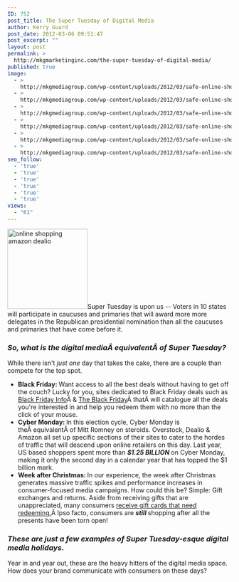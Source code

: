 ```yaml
---
ID: 752
post_title: The Super Tuesday of Digital Media
author: Kerry Guard
post_date: 2012-03-06 09:51:47
post_excerpt: ""
layout: post
permalink: >
  http://mkgmarketinginc.com/the-super-tuesday-of-digital-media/
published: true
image:
  - >
    http://mkgmediagroup.com/wp-content/uploads/2012/03/safe-online-shopping.jpeg
  - >
    http://mkgmediagroup.com/wp-content/uploads/2012/03/safe-online-shopping.jpeg
  - >
    http://mkgmediagroup.com/wp-content/uploads/2012/03/safe-online-shopping.jpeg
  - >
    http://mkgmediagroup.com/wp-content/uploads/2012/03/safe-online-shopping.jpeg
  - >
    http://mkgmediagroup.com/wp-content/uploads/2012/03/safe-online-shopping.jpeg
  - >
    http://mkgmediagroup.com/wp-content/uploads/2012/03/safe-online-shopping.jpeg
seo_follow:
  - 'true'
  - 'true'
  - 'true'
  - 'true'
  - 'true'
  - 'true'
views:
  - "61"
---
```

<img class="alignleft  wp-image-753" title="shopping-bags" alt="online shopping amazon dealio" src="http://mkgmediagroup.com/wp-content/uploads/2012/03/shopping-bags2-300x300.jpg" width="180" height="180" />Super Tuesday is upon us -- Voters in 10 states will participate in caucuses and primaries that will award more more delegates in the Republican presidential nomination than all the caucuses and primaries that have come before it.
<h3><em>So, what is the digital mediaÂ equivalentÂ of Super Tuesday?</em></h3>
While there isn't <em>just one </em>day that takes the cake, there are a couple than compete for the top spot.
<ul>
	<li><strong>Black Friday: </strong>Want access to all the best deals without having to get off the couch? Lucky for you, sites dedicated to Black Friday deals such as <a href="http://blackfriday.info" target="_blank">Black Friday Info</a>Â &amp; <a href="http://theblackfriday.com" target="_blank">The Black Friday</a>Â thatÂ will catalogue all the deals you're interested in and help you redeem them with no more than the click of your mouse.</li>
	<li><strong>Cyber Monday: </strong>In this election cycle, Cyber Monday is theÂ equivalentÂ of Mitt Romney on steroids. Overstock, Dealio &amp; Amazon all set up specific sections of their sites to cater to the hordes of traffic that will descend upon online retailers on this day. Last year, US based shoppers spent more than <em><strong>$1.25 BILLION </strong></em>on Cyber Monday, making it only the second day in a calendar year that has topped the $1 billion mark.</li>
	<li><strong>Week after Christmas: </strong>In our experience, the week after Christmas generates massive traffic spikes and performance increases in consumer-focused media campaigns. How could this be? Simple: Gift exchanges and returns. Aside from receiving gifts that are unappreciated, many consumers <a href="http://articles.cnn.com/2011-01-12/tech/gift.card.exchange.sites_1_gift-cards-plastic-jungle-preferred-gift?_s=PM:TECH" target="_blank">receive gift cards that need redeeming.</a>Â Ipso facto, consumers are <em><strong>still </strong></em>shopping after all the presents have been torn open!</li>
</ul>
<h3><em>These are just a few examples of Super Tuesday-esque digital media holidays.</em></h3>
Year in and year out, these are the heavy hitters of the digital media space. How does your brand communicate with consumers on these days?